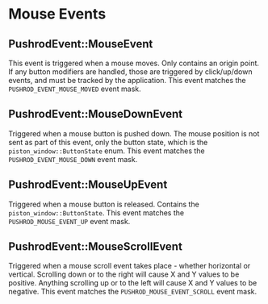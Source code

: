 # Mouse Events

## PushrodEvent::MouseEvent

This event is triggered when a mouse moves.  Only contains an origin point.  If any button modifiers
are handled, those are triggered by click/up/down events, and must be tracked by the application.
This event matches the `PUSHROD_EVENT_MOUSE_MOVED` event mask.

## PushrodEvent::MouseDownEvent

Triggered when a mouse button is pushed down.  The mouse position is not sent as part of this event,
only the button state, which is the `piston_window::ButtonState` enum.  This event matches the
`PUSHROD_EVENT_MOUSE_DOWN` event mask.

## PushrodEvent::MouseUpEvent

Triggered when a mouse button is released.  Contains the `piston_window::ButtonState`.  This event
matches the `PUSHROD_MOUSE_EVENT_UP` event mask.

## PushrodEvent::MouseScrollEvent

Triggered when a mouse scroll event takes place - whether horizontal or vertical.  Scrolling down or
to the right will cause X and Y values to be positive.  Anything scrolling up or to the left will
cause X and Y values to be negative.  This event matches the `PUSHROD_MOUSE_EVENT_SCROLL` event mask.
